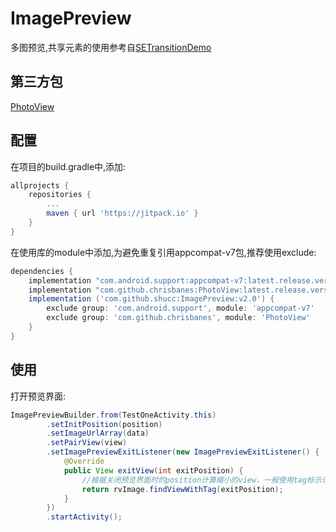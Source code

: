 # ImagePreview

多图预览,共享元素的使用参考自[SETransitionDemo](https://github.com/mingdroid/SETransitionDemo)

## 第三方包
[PhotoView](https://github.com/chrisbanes/PhotoView)

## 配置

在项目的build.gradle中,添加:

```groovy
allprojects {
    repositories {
        ...
        maven { url 'https://jitpack.io' }
    }
}
```
在使用库的module中添加,为避免重复引用appcompat-v7包,推荐使用exclude:
```groovy
dependencies {
    implementation "com.android.support:appcompat-v7:latest.release.version"
    implementation "com.github.chrisbanes:PhotoView:latest.release.version"
    implementation ('com.github.shucc:ImagePreview:v2.0') {
        exclude group: 'com.android.support', module: 'appcompat-v7'
        exclude group: 'com.github.chrisbanes', module: 'PhotoView'
    }
}
```

## 使用
打开预览界面:
```java
ImagePreviewBuilder.from(TestOneActivity.this)
        .setInitPosition(position)
        .setImageUrlArray(data)
        .setPairView(view)
        .setImagePreviewExitListener(new ImagePreviewExitListener() {
            @Override
            public View exitView(int exitPosition) {
                //根据关闭预览界面时的position计算缩小的view，一般使用tag标示计算
                return rvImage.findViewWithTag(exitPosition);
            }
        })
        .startActivity();
```
